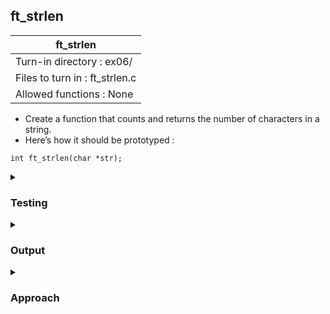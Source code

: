 ## ft_strlen

|               ft_strlen        |
|---------------------------------|
| Turn-in directory : ex06/       |
| Files to turn in : ft_strlen.c |
| Allowed functions : None       |

- Create a function that counts and returns the number of characters in a string.
- Here’s how it should be prototyped :
```
int ft_strlen(char *str);
```

<details>

<summary><h3>Testing</h3></summary>

<pre><code>#include &ltstdio.h&gt
int	main(void)
{
	char	string[4] = "abc";

	printf("%d", ft_strlen(string));
	return (0);
}</pre></code>

See [testing file](main.c)

</details>

<details>
<summary><h3>Output</h3></summary>

<pre><code>3</code></pre>

</details>

<details>
<summary><h3>Approach</h3></summary>

Similar to the previous <a href=../05_ft_putstr/ft_putstr.c>exercise</a>, this <a href=ft_strlen.c>exercise</a> makes use of the fact that strings are null-terminated.

To keep count of the number of characters, we use an integer <code>i</code> initialised at 0. As we loop through each character in the string, we add 1 to <code>i</code>. By the end of the string, we return <code>i</code>. 

The function also offers a different way to loop through the elements of an array i.e., by using an index, rather than direct changing the address pointer. Unlike <a href=../05_ft_putstr/ft_putstr.c>ft_putstr</a>, at the end of <code>ft_strlen</code>, <code>str</code> will continue to point to the first element in the array.

</details>
